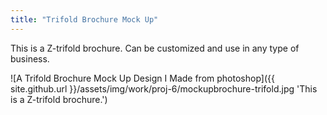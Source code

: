 ```yaml
---
title: "Trifold Brochure Mock Up"
---
```


This is a Z-trifold brochure. Can be customized and use in any type of business.

![A Trifold Brochure Mock Up Design I Made from photoshop]({{ site.github.url }}/assets/img/work/proj-6/mockupbrochure-trifold.jpg 'This is a Z-trifold brochure.')